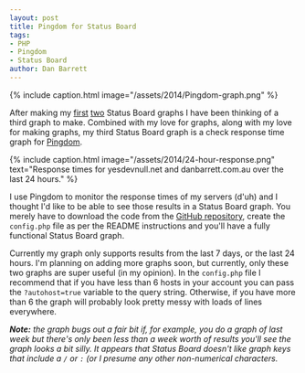 ```yaml
---
layout: post
title: Pingdom for Status Board
tags:
- PHP
- Pingdom
- Status Board
author: Dan Barrett
---
```


{% include caption.html image="/assets/2014/Pingdom-graph.png" %}

After making my [first](http://yesdevnull.net/2013/05/istat-server-graphs-for-status-board/) [two](http://www.yesdevnull.net/2013/05/sabnzbd-for-status-board/) Status Board graphs I have been thinking of a third graph to make.  Combined with my love for graphs, along with my love for making graphs, my third Status Board graph is a check response time graph for [Pingdom](https://www.pingdom.com/).

{% include caption.html image="/assets/2014/24-hour-response.png" text="Response times for yesdevnull.net and danbarrett.com.au over the last 24 hours." %}

I use Pingdom to monitor the response times of my servers (d'uh) and I thought I'd like to be able to see those results in a Status Board graph.  You merely have to download the code from the [GitHub repository](https://github.com/yesdevnull/Pingdom-for-Status-Board), create the `config.php` file as per the README instructions and you'll have a fully functional Status Board graph.

Currently my graph only supports results from the last 7 days, or the last 24 hours.  I'm planning on adding more graphs soon, but currently, only these two graphs are super useful (in my opinion).  In the `config.php` file I recommend that if you have less than 6 hosts in your account you can pass the `?autohost=true` variable to the query string.  Otherwise, if you have more than 6 the graph will probably look pretty messy with loads of lines everywhere.

_**Note:** the graph bugs out a fair bit if, for example, you do a graph of last week but there's only been less than a week worth of results you'll see the graph looks a bit silly.  It appears that Status Board doesn't like graph keys that include a `/` or `:` (or I presume any other non-numerical characters._